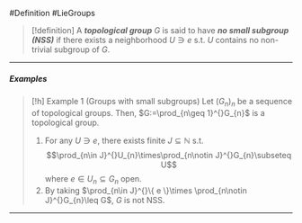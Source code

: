 #Definition #LieGroups 

> [!definition]
> A ***topological group*** $G$ is said to have ***no small subgroup (NSS)*** if there exists a neighborhood $U\ni e$ s.t. $U$ contains no non-trivial subgroup of $G$.
---
##### Examples
> [!h] Example 1 (Groups with small subgroups)
> Let $(G_{n})_{n}$ be a sequence of topological groups. Then, $G:=\prod_{n\geq 1}^{}G_{n}$ is a topological group. 
> 1. For any $U\ni e$, there exists finite $J\subseteq \mathbb{N}$ s.t. $$\prod_{n\in J}^{}U_{n}\times\prod_{n\notin J}^{}G_{n}\subseteq U$$where $e\in U_{n}\subseteq G_{n}$ open. 
> 2. By taking $\prod_{n\in J}^{}\{ e \}\times \prod_{n\notin J}^{}G_{n}\leq G$, $G$ is not NSS.
---
